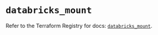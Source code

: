 # `databricks_mount`

Refer to the Terraform Registry for docs: [`databricks_mount`](https://registry.terraform.io/providers/databricks/databricks/1.48.3/docs/resources/mount).
